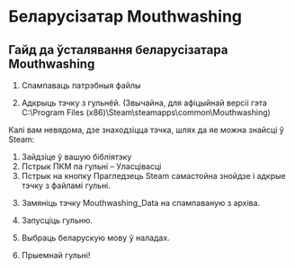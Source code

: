 # Беларусізатар Mouthwashing

## Гайд да ўсталявання беларусізатара Mouthwashing
1. Спампаваць патрэбныя файлы

2. Адкрыць тэчку з гульнёй. (Звычайна, для афіцыйнай версіі гэта C:\Program Files (x86)\Steam\steamapps\common\Mouthwashing)

Калі вам невядома, дзе знаходзіцца тэчка, шлях да яе можна знайсці ў Steam:
1) Зайдзіце ў вашую бібліятэку
2) Пстрык ПКМ па гульні – Уласцівасці
3) Пстрык на кнопку Прагледзець
Steam самастойна знойдзе і адкрые тэчку з файламі гульні.

3. Замяніць тэчку Mouthwashing_Data на спампаваную з архіва.

4. Запусціць гульню.

5. Выбраць беларускую мову ў наладах.

6. Прыемнай гульні!

